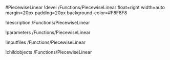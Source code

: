 <!-- MOOSE Object Documentation Stub: Remove this when content is added. -->
#PiecewiseLinear
!devel /Functions/PiecewiseLinear float=right width=auto margin=20px padding=20px background-color=#F8F8F8

!description /Functions/PiecewiseLinear

!parameters /Functions/PiecewiseLinear

!inputfiles /Functions/PiecewiseLinear

!childobjects /Functions/PiecewiseLinear
